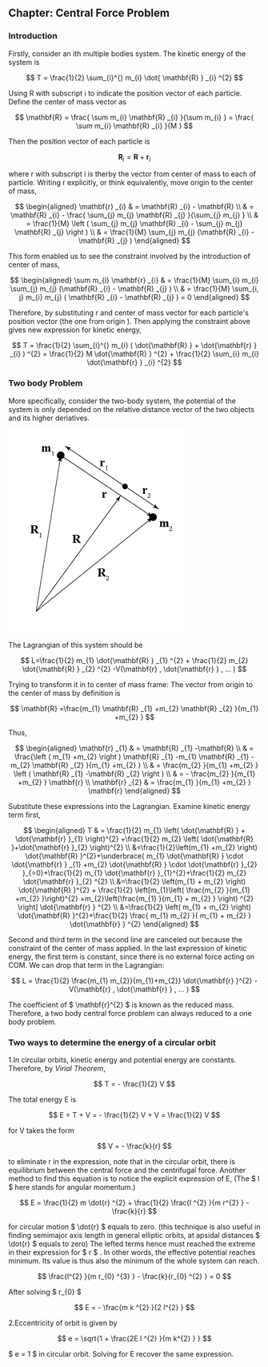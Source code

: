 <script type="text/x-mathjax-config">
    MathJax.Hub.Config({
      tex2jax: {
        skipTags: ['script', 'noscript', 'style', 'textarea', 'pre'],
        inlineMath: [['$','$']]
      }
    });
  </script>
  <script src="https://cdnjs.cloudflare.com/ajax/libs/mathjax/2.7.7/MathJax.js?config=TeX-MML-AM_CHTML"></script> 
  






## Chapter: Central Force Problem

### Introduction
Firstly, consider an ith multiple bodies system. The kinetic energy of the system is

$$
T = \frac{1}{2} \sum_{i}^{} m_{i} \dot{ \mathbf{R} } _{i} ^{2} 
$$

Using R with subscript i to indicate the position vector of each particle. Define the center of mass vector as 

$$
\mathbf{R} = \frac{ \sum m_{i} \mathbf{R} _{i} }{\sum m_{i} } = \frac{ \sum m_{i} \mathbf{R} _{i} }{M } 
$$

Then the position vector of each particle is 

$$
\mathbf{R} _i = \mathbf{R} + \mathbf{r} _{i}
$$

where r with subscript i is therby the vector from center of mass to each of particle. Writing r explicitly, or think equivalently, move origin to the center of mass,

$$
\begin{aligned}
\mathbf{r} _{i} & = \mathbf{R} _{i} - \mathbf{R} \\ 
& = \mathbf{R} _{i} - \frac{ \sum_{j} m_{j} \mathbf{R} _{j} }{\sum_{j} m_{j} } \\
& = \frac{1}{M} \left ( \sum_{j} m_{j} \mathbf{R} _{i} - \sum_{j} m_{j} \mathbf{R} _{j}  \right ) \\
& = \frac{1}{M} \sum_{j} m_{j} (\mathbf{R} _{i} - \mathbf{R} _{j} )
\end{aligned}
$$

This form enabled us to see the constraint involved by the introduction of center of mass, 

$$
\begin{aligned}
\sum m_{i} \mathbf{r} _{i} & = \frac{1}{M} \sum_{i} m_{i} \sum_{j} m_{j} (\mathbf{R} _{i} - \mathbf{R} _{j} ) \\ 
& = \frac{1}{M} \sum_{i, j} m_{i} m_{j} ( \mathbf{R} _{i} - \mathbf{R} _{j} ) = 0
\end{aligned}
$$

Therefore, by substituting r and center of mass vector for each particle's position vector (the one from origin ). Then applying the constraint above gives new expression for kinetic energy, 

$$
T = \frac{1}{2} \sum_{i}^{} m_{i} ( \dot{\mathbf{R} } + \dot{\mathbf{r} } _{i} ) ^{2} 
= \frac{1}{2} M \dot{\mathbf{R} } ^{2} + \frac{1}{2} \sum_{i} m_{i} \dot{\mathbf{r} } _{i} ^{2}
$$

### Two body Problem
More specifically, consider the two-body system, the potential of the system is only depended on the relative distance vector of the two objects and its higher deriatives.

![image](twobodysystem.png#pic_right)

The Lagrangian of this system should be 

$$
L=\frac{1}{2} m_{1} \dot{\mathbf{R} } _{1} ^{2} +  \frac{1}{2} m_{2} \dot{\mathbf{R} } _{2} ^{2} -V(\mathbf{r} , \dot{\mathbf{r} } , ... )
$$

Trying to transform it in to center of mass frame: The vector from origin to the center of mass by definition is

$$
\mathbf{R} =\frac{m_{1} \mathbf{R} _{1} +m_{2} \mathbf{R} _{2} }{m_{1} +m_{2} } 
$$

Thus,

$$
\begin{aligned}
\mathbf{r} _{1} & = \mathbf{R} _{1} -\mathbf{R} \\ & = \frac{\left ( m_{1} +m_{2}  \right ) \mathbf{R} _{1} -m_{1} \mathbf{R} _{1} -m_{2} \mathbf{R} _{2} }{m_{1} +m_{2} } \\
& = \frac{m_{2} }{m_{1} +m_{2} } \left ( \mathbf{R} _{1} -\mathbf{R} _{2}  \right ) \\
& = - \frac{m_{2} }{m_{1} +m_{2} } \mathbf{r} \\
\mathbf{r} _{2} & = \frac{m_{1} }{m_{1} +m_{2} } \mathbf{r} 
\end{aligned}
$$

Substitute these expressions into the Lagrangian. Examine kinetic energy term first,

$$
\begin{aligned}
T & = \frac{1}{2} m_{1} \left( \dot{\mathbf{R} } + \dot{\mathbf{r} }_{1} \right)^{2} +\frac{1}{2} m_{2} \left( \dot{\mathbf{R} }+\dot{\mathbf{r} }_{2} \right)^{2} \\
&=\frac{1}{2}\left(m_{1} +m_{2} \right) \dot{\mathbf{R} }^{2}+\underbrace{ m_{1} \dot{\mathbf{R} } \cdot \dot{\mathbf{r} } _{1} +m_{2} \dot{\mathbf{R} } \cdot \dot{\mathbf{r} }_{2} }_{=0}+\frac{1}{2} m_{1} \dot{\mathbf{r} }_{1}^{2}+\frac{1}{2} m_{2} \dot{\mathbf{r} }_{2} ^{2} \\
&=\frac{1}{2} \left(m_{1} + m_{2} \right) \dot{\mathbf{R} }^{2} + \frac{1}{2} \left[m_{1}\left( \frac{m_{2} }{m_{1} +m_{2} }\right)^{2} +m_{2}\left(\frac{m_{1} }{m_{1} + m_{2} } \right) ^{2} \right] \dot{\mathbf{r} } ^{2} \\
&=\frac{1}{2} \left( m_{1} + m_{2} \right) \dot{\mathbf{R} }^{2}+\frac{1}{2} \frac{ m_{1} m_{2} }{ m_{1} + m_{2} } \dot{\mathbf{r} } ^{2}
\end{aligned}
$$

Second and third term in the second line are canceled out because the constraint of the center of mass applied. In the last expression of kinetic energy, the first term is constant, since there is no external force acting on COM. We can drop that term in the Lagrangian:

$$
L = \frac{1}{2} \frac{m_{1} m_{2}}{m_{1}+m_{2}} \dot{\mathbf{r} }^{2} - V(\mathbf{r} , \dot{\mathbf{r} } , ... )
$$

The coefficient of $ \mathbf{r}^{2}  $ is known as the reduced mass. Therefore, a two body central force problem can always reduced to a one body problem.

### Two ways to determine the energy of a circular orbit

1.In circular orbits, kinetic energy and potential energy are constants. Therefore, by *Virial Theorem*,

$$
T = - \frac{1}{2} V
$$

The total energy E is

$$
E = T + V = - \frac{1}{2} V + V = \frac{1}{2} V 
$$

for V takes the form 

$$
V = - \frac{k}{r} 
$$

to eliminate r in the expression, note that in the circular orbit, there is equilibrium between the central force and the centrifugal force. Another method to find this equation is to notice the explicit expression of E, (The $ l $ here stands for angular momentum.)

$$
E = \frac{1}{2} m \dot{r} ^{2} + \frac{1}{2} \frac{l ^{2} }{m r^{2} } - \frac{k}{r}
$$

for circular motion $ \dot{r} $ equals to zero. (this technique is also useful in finding semimajor axis length in general elliptic orbits, at apsidal distances $ \dot{r} $ equals to zero) The lefted terms hence must reached the extreme in their expression for $ r $ . In other words, the effective potential reaches minimum. Its value is thus also the minimum of the whole system can reach. 

$$
\frac{l^{2} }{m r_{0} ^{3} } - \frac{k}{r_{0} ^{2} } = 0
$$ 

After solving $ r_{0} $


$$
E = - \frac{m k ^{2} }{2 l^{2} } 
$$

2.Eccentricity of orbit is given by

$$
e = \sqrt{1 + \frac{2E l ^{2} }{m k^{2} } } 
$$

$ e = 1 $ in circular orbit. Solving for E recover the same expression.